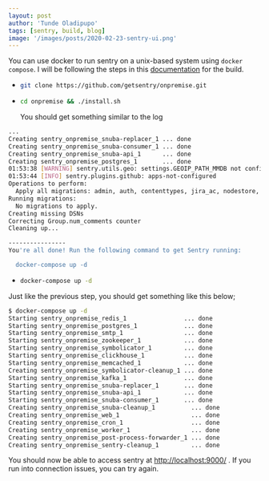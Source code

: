 ```yaml
---
layout: post
author: 'Tunde Oladipupo'
tags: [sentry, build, blog]
image: '/images/posts/2020-02-23-sentry-ui.png'
---
```


You can use docker to  run sentry  on a unix-based system using `docker compose`. I will be following the steps in this [documentation](https://docs.sentry.io/server/installation/) for the build.

+ ```bash
  git clone https://github.com/getsentry/onpremise.git
  ```

+ ```bash
  cd onpremise && ./install.sh
  ```

  You should get something similar to the log

```bash
...
Creating sentry_onpremise_snuba-replacer_1 ... done
Creating sentry_onpremise_snuba-consumer_1 ... done
Creating sentry_onpremise_snuba-api_1      ... done
Creating sentry_onpremise_postgres_1       ... done
01:53:38 [WARNING] sentry.utils.geo: settings.GEOIP_PATH_MMDB not configured.
01:53:44 [INFO] sentry.plugins.github: apps-not-configured
Operations to perform:
  Apply all migrations: admin, auth, contenttypes, jira_ac, nodestore, sentry, sessions, sites, social_auth
Running migrations:
  No migrations to apply.
Creating missing DSNs
Correcting Group.num_comments counter
Cleaning up...

----------------
You're all done! Run the following command to get Sentry running:

  docker-compose up -d
```

+ ```bash
  docker-compose up -d
  ```

  

Just like the previous step, you should get something like this below;

```bash
$ docker-compose up -d
Starting sentry_onpremise_redis_1                ... done
Starting sentry_onpremise_postgres_1             ... done
Starting sentry_onpremise_smtp_1                 ... done
Starting sentry_onpremise_zookeeper_1            ... done
Starting sentry_onpremise_symbolicator_1         ... done
Starting sentry_onpremise_clickhouse_1           ... done
Starting sentry_onpremise_memcached_1            ... done
Creating sentry_onpremise_symbolicator-cleanup_1 ... done
Starting sentry_onpremise_kafka_1                ... done
Starting sentry_onpremise_snuba-replacer_1       ... done
Starting sentry_onpremise_snuba-api_1            ... done
Starting sentry_onpremise_snuba-consumer_1       ... done
Creating sentry_onpremise_snuba-cleanup_1          ... done
Creating sentry_onpremise_web_1                    ... done
Creating sentry_onpremise_cron_1                   ... done
Creating sentry_onpremise_worker_1                 ... done
Creating sentry_onpremise_post-process-forwarder_1 ... done
Creating sentry_onpremise_sentry-cleanup_1         ... done
```



You should now be able to access sentry at [http://localhost:9000/](http://localhost:9000/) . If you run into connection issues, you can try again. 